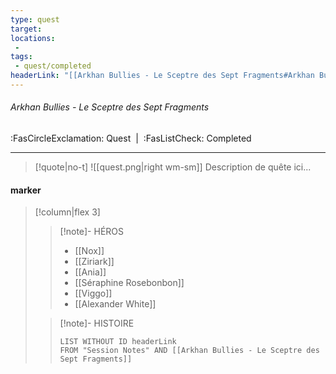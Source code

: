 ```yaml
---
type: quest
target: 
locations:
 - 
tags:
 - quest/completed
headerLink: "[[Arkhan Bullies - Le Sceptre des Sept Fragments#Arkhan Bullies - Le Sceptre des Sept Fragments]]"
---
```

###### Arkhan Bullies - Le Sceptre des Sept Fragments
<span class="sub2">:FasCircleExclamation: Quest&nbsp;&nbsp;|&nbsp;&nbsp;:FasListCheck: Completed</span>
___

> [!quote|no-t]
>![[quest.png|right wm-sm]] Description de quête ici...

#### marker
> [!column|flex 3]
> >[!note]- HÉROS
> >- [[Nox]]
> >- [[Ziriark]]
> >- [[Ania]]
> >- [[Séraphine Rosebonbon]]
> >- [[Viggo]]
> >- [[Alexander White]]
> 
>>[!note]- HISTOIRE
>>```dataview
>>LIST WITHOUT ID headerLink
>>FROM "Session Notes" AND [[Arkhan Bullies - Le Sceptre des Sept Fragments]]

